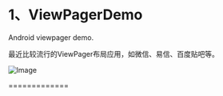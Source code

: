 1、ViewPagerDemo
=============

Android viewpager demo.

最近比较流行的ViewPager布局应用，如微信、易信、百度贴吧等。

![Image](https://raw.githubusercontent.com/xxzj990/ViewPagerDemo/master/ViewPagerDemo/screenshots/img0.jpg)

=============

